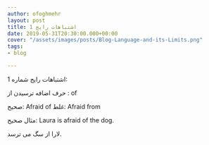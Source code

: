 ```yaml
---
author: ofoghmehr
layout: post
title: اشتباهات رایج 1
date: 2019-05-31T20:30:00.000+00:00
cover: "/assets/images/posts/Blog-Language-and-its-Limits.png"
tags:
- blog

---
```

اشتباهات رایج شماره 1:

حرف اضافه ترسیدن از : of 

صحیح: Afraid of        غلط: Afraid from

مثال صحیح: Laura is afraid of the dog.

لارا از سگ می ترسد.